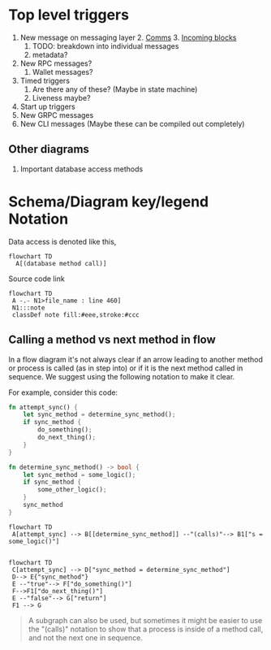   

# Top level triggers
1. New message on messaging layer
    2. [Comms](comms/index.md) 
    3. [Incoming blocks](incoming_blocks.md) 
    1. TODO: breakdown into individual messages
    3. metadata?
2. New RPC messages?
    1. Wallet messages?
4. Timed triggers
    1. Are there any of these? (Maybe in state machine)
    2. Liveness maybe?
3. Start up triggers
3. New GRPC messages
4. New CLI messages  (Maybe these can be compiled out completely)


## Other diagrams
1. Important database access methods


# Schema/Diagram key/legend Notation

Data access is denoted like this, 
```mermaid
flowchart TD
  A[(database method call)]
```

Source code link
```mermaid
flowchart TD
 A -.- N1>file_name : line 460]
 N1:::note
 classDef note fill:#eee,stroke:#ccc

```

## Calling a method vs next method in flow

In a flow diagram it's not always clear if an arrow leading to another method or process  is called (as in step into) or if it is the next method called in sequence. 
We suggest using the following notation to make it clear.

For example, consider this code:

```rust
fn attempt_sync() {
    let sync_method = determine_sync_method();
    if sync_method {
        do_something();
        do_next_thing();
    }
}

fn determine_sync_method() -> bool {
    let sync_method = some_logic();
    if sync_method {
        some_other_logic();
    }
    sync_method
}
```

```mermaid
flowchart TD
 A[attempt_sync] --> B[[determine_sync_method]] --"(calls)"--> B1["s = some_logic()"]
 
```

```mermaid
flowchart TD
 C[attempt_sync] --> D["sync_method = determine_sync_method"]
 D--> E{"sync_method"}
 E --"true"--> F["do_something()"]
 F-->F1["do_next_thing()"]
 E --"false"--> G["return"]
 F1 --> G
```

> A subgraph can also be used, but sometimes it might be easier to use the "(calls)" notation to show that a process is
> inside of a method call, and not the next one in sequence.
